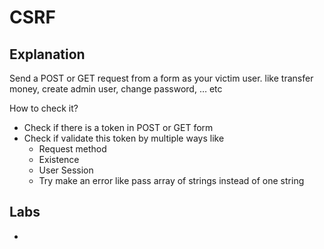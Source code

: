 # CSRF
## Explanation

Send a POST or GET request from a form as your victim user. like transfer money, create admin user, change password, … etc

How to check it?

- Check if there is a token in POST or GET form
- Check if validate this token by multiple ways like
    - Request method
    - Existence
    - User Session
    - Try make an error like pass array of strings instead of one string

## Labs
- 
